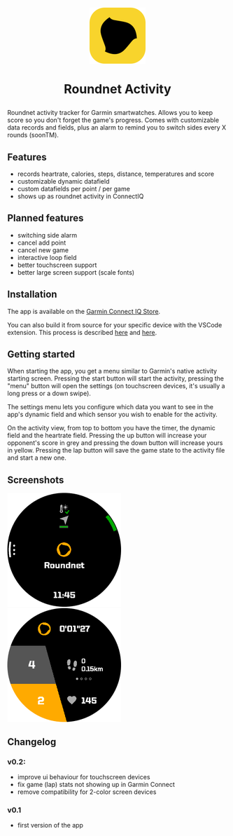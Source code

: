 # <p align="center"> <br/> <img src="doc/roundnetapp.png" alt="drawing" width="128"/> <br/> <br/> Roundnet Activity <br/> </p>
Roundnet activity tracker for Garmin smartwatches. Allows you to keep score so you don't forget the game's progress. Comes with customizable data records and fields, plus an alarm to remind you to switch sides every X rounds (soonTM).

## Features
- records heartrate, calories, steps, distance, temperatures and score
- customizable dynamic datafield
- custom datafields per point / per game
- shows up as roundnet activity in ConnectIQ

## Planned features
- switching side alarm
- cancel add point
- cancel new game
- interactive loop field
- better touchscreen support
- better large screen support (scale fonts)

## Installation
The app is available on the [Garmin Connect IQ Store](https://apps.garmin.com/fr-FR/apps/25832203-f7ed-40a7-977d-0a9172b68ee4).

You can also build it from source for your specific device with the VSCode extension. This process is described [here](https://developer.garmin.com/connect-iq/connect-iq-basics/getting-started/) and [here](https://developer.garmin.com/connect-iq/connect-iq-basics/your-first-app/#ariaid-title7).

## Getting started
When starting the app, you get a menu similar to Garmin's native activity starting screen. Pressing the start button will start the activity, pressing the "menu" button will open the settings (on touchscreen devices, it's usually a long press or a down swipe).

The settings menu lets you configure which data you want to see in the app's dynamic field and which sensor you wish to enable for the activity.

On the activity view, from top to bottom you have the timer, the dynamic field and the heartrate field. Pressing the up button will increase your opponent's score in grey and pressing the down button will increase yours in yellow. Pressing the lap button will save the game state to the activity file and start a new one. 

## Screenshots
![](doc/start_menu.png)
![](doc/activity_view.png)

## Changelog

### v0.2:
- improve ui behaviour for touchscreen devices
- fix game (lap) stats not showing up in Garmin Connect
- remove compatibility for 2-color screen devices

### v0.1
- first version of the app
